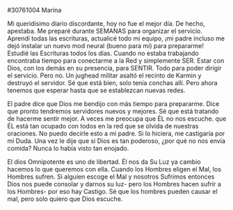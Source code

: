 #30761004 Marina
  
 Mi queridísimo diario discordante, hoy no fue el mejor día.  De hecho, apestaba.  Me preparé durante SEMANAS para organizar el servicio.  Aprendí todas las escrituras, actualicé todo mi equipo, ¡mi padre incluso me dejó instalar un nuevo mod neural (bueno para mí) para prepararme!
 Estudié las Escrituras todos los días.  Cuando no estaba trabajando encontraba tiempo para conectarme a la Red y simplemente SER.  Estar con Dios, con los demás en su presencia, para SENTIR.  Todo para poder dirigir el servicio.  Pero no.  Un jughead militar asaltó el recinto de Karmin y destruyó el servidor.
 Sé que está bien, solo tenía conchas allí.  Pero ahora tenemos que esperar hasta que se establezcan nuevas redes.
  
 El padre dice que Dios me bendijo con más tiempo para prepararme.  Dice que pronto tendremos servidores nuevos y mejores.  Sé que está tratando de hacerme sentir mejor.  A veces me preocupa que ÉL no nos escuche.  que ÉL está tan ocupado con todos en la red que se olvida de nuestras oraciones.
 No puedo decirle esto a mi padre.  Si lo hiciera, me castigaría por mi Duda.  Una vez le dije que si Dios es tan poderoso, ¿por qué no nos envía comida?  Nunca lo había visto tan enojado.
  
 El dios Omnipotente es uno de libertad.  Él nos da Su Luz ya cambio hacemos lo que queremos con ella.  Cuando los Hombres eligen el Mal, los Hombres sufren.  Si alguien escoge el Mal y nosotros Sufrimos entonces Dios nos puede consolar y darnos su luz- pero los Hombres hacen sufrir a los Hombres- por eso hay Castigo.
 Sé que los hombres pueden causar el mal, pero solo quiero que Dios escuche.
